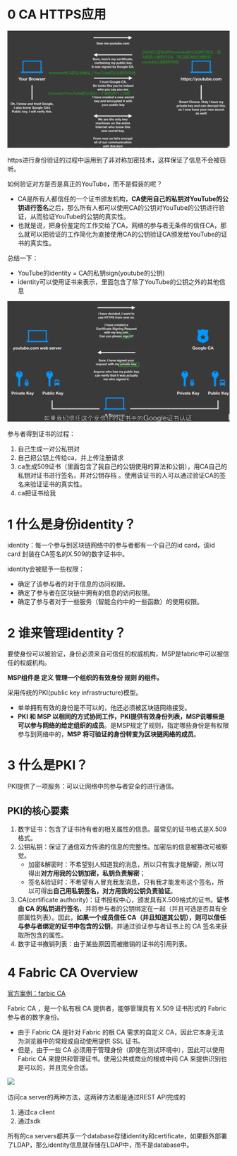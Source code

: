 # 0 CA HTTPS应用

![](./images/https.png)

https进行身份验证的过程中运用到了非对称加密技术，这样保证了信息不会被窃听。

如何验证对方是否是真正的YouTube，而不是假装的呢？

- CA是所有人都信任的一个证书颁发机构，**CA使用自己的私钥对YouTube的公钥进行签名**之后，那么所有人都可以使用CA的公钥对YouTube的公钥进行验证，从而验证YouTube的公钥的真实性。
- 也就是说，把身份鉴定的工作交给了CA，网络的参与者无条件的信任CA，那么就可以把验证的工作简化为直接使用CA的公钥验证CA颁发给YouTube的证书的真实性。

总结一下：

- YouTube的identity = CA的私钥sign(youtube的公钥)
- identity可以使用证书来表示，里面包含了除了YouTube的公钥之外的其他信息

![](./images/certificate.png)

参与者得到证书的过程：

1. 自己生成一对公私钥对 
2. 自己把公钥上传给ca，并上传注册请求 
3. ca生成509证书（里面包含了我自己的公钥使用的算法和公钥），用CA自己的私钥对证书进行签名，并对公钥存档 。使用该证书的人可以通过验证CA的签名来验证证书的真实性。
4. ca把证书给我

# 1 什么是身份identity？

identity：每一个参与到区块链网络中的参与者都有一个自己的id card，该id card 封装在CA签名的X.509的数字证书中。

identity会被赋予一些权限：

* 确定了该参与者的对于信息的访问权限。
* 确定了参与者在区块链中拥有的信息的访问权限。
* 确定了参与者对于一些服务（智能合约中的一些函数）的使用权限。

# 2 谁来管理identity？

要使身份可以被验证，身份必须来自可信任的权威机构，MSP是fabric中可以被信任的权威机构。

**MSP组件是 定义 管理一个组织的有效身份 规则 的组件。**

采用传统的PKI(public key infrastructure)模型。

- 单单拥有有效的身份是不可以的，他还必须被区块链网络接受。
- **PKI 和 MSP 以相同的方式协同工作，PKI提供有效身份列表，MSP说哪些是可以参与网络的给定组织的成员**。是MSP规定了规则，指定哪些身份是有权限参与到网络中的，**MSP 将可验证的身份转变为区块链网络的成员**。

# 3 什么是PKI？

PKI提供了一项服务：可以让网络中的参与者安全的进行通信。

## PKI的核心要素

1. 数字证书：包含了证书持有者的相关属性的信息。最常见的证书格式是X.509格式。
2. 公钥私钥：保证了通信双方传递的信息的完整性。加密后的信息被篡改可被察觉。
   - 加密&解密时：不希望别人知道我的消息，所以只有我才能解密，所以可得出**对方用我的公钥加密，私钥负责解密**；
   - 签名&验证时：不希望有人冒充我发消息，只有我才能发布这个签名，所以可得出**自己用私钥签名，对方用我的公钥负责验证**。
3. CA(certificate authority)：证书授权中心，颁发具有X.509格式的证书。**证书由 CA 的私钥进行签名**，并将参与者的公钥绑定在一起（并且可选是否具有全部属性列表）。因此，**如果一个成员信任 CA（并且知道其公钥），则可以信任与参与者绑定的证书中包含的公钥**，并通过验证参与者证书上的 CA 签名来获取所包含的属性。
5. 数字证书撤销列表：由于某些原因而被撤销的证书的引用列表。



# 4 Fabric CA Overview

[官方案例：farbic CA ](https://hyperledger-fabric-ca.readthedocs.io/en/latest/users-guide.html#table-of-contents)

Fabric CA ，是一个私有根 CA 提供者，能够管理具有 X.509 证书形式的 Fabric 参与者的数字身份。

- 由于 Fabric CA 是针对 Fabric 的根 CA 需求的自定义 CA，因此它本身无法为浏览器中的常规或自动使用提供 SSL 证书。
- 但是，由于一些 CA 必须用于管理身份（即使在测试环境中），因此可以使用 Fabric CA 来提供和管理证书。使用公共或商业的根或中间 CA 来提供识别也是可以的，并且完全合适。

![](./images/fabric-ca.png)

访问ca server的两种方法，这两钟方法都是通过REST API完成的

1. 通过ca client
2. 通过sdk

所有的ca servers都共享一个database存储identity和certificate，如果额外部署了LDAP，那么identity信息就存储在LDAP中，而不是database中。